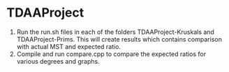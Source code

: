 # TDAAProject
1. Run the run.sh files in each of the folders TDAAProject-Kruskals and TDAAProject-Prims. This will create results which contains comparison with actual MST and expected ratio.
2. Compile and run compare.cpp to compare the expected ratios for various degrees and graphs.
